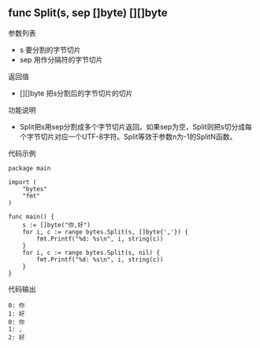 ## func Split(s, sep []byte) [][]byte

参数列表

- s 要分割的字节切片
- sep 用作分隔符的字节切片

返回值

- [][]byte 把s分割后的字节切片的切片

功能说明

- Split把s用sep分割成多个字节切片返回。如果sep为空，Split则把s切分成每个字节切片对应一个UTF-8字符。Split等效于参数n为-1的SplitN函数。

代码示例

	package main

	import (
		"bytes"
		"fmt"
	)

	func main() {
		s := []byte("你,好")
		for i, c := range bytes.Split(s, []byte{','}) {
			fmt.Printf("%d: %s\n", i, string(c))
		}
		for i, c := range bytes.Split(s, nil) {
			fmt.Printf("%d: %s\n", i, string(c))
		}
	}

代码输出

	0: 你
	1: 好
	0: 你
	1: ,
	2: 好
